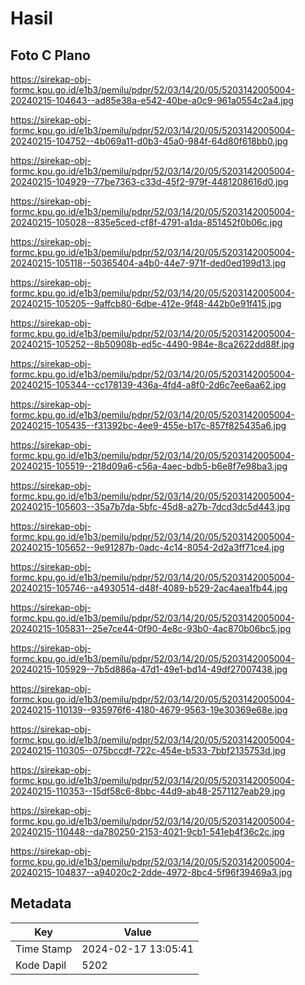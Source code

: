 # Hasil

## Foto C Plano

https://sirekap-obj-formc.kpu.go.id/e1b3/pemilu/pdpr/52/03/14/20/05/5203142005004-20240215-104643--ad85e38a-e542-40be-a0c9-961a0554c2a4.jpg

https://sirekap-obj-formc.kpu.go.id/e1b3/pemilu/pdpr/52/03/14/20/05/5203142005004-20240215-104752--4b069a11-d0b3-45a0-984f-64d80f618bb0.jpg

https://sirekap-obj-formc.kpu.go.id/e1b3/pemilu/pdpr/52/03/14/20/05/5203142005004-20240215-104929--77be7363-c33d-45f2-979f-4481208616d0.jpg

https://sirekap-obj-formc.kpu.go.id/e1b3/pemilu/pdpr/52/03/14/20/05/5203142005004-20240215-105028--835e5ced-cf8f-4791-a1da-851452f0b06c.jpg

https://sirekap-obj-formc.kpu.go.id/e1b3/pemilu/pdpr/52/03/14/20/05/5203142005004-20240215-105118--50365404-a4b0-44e7-971f-ded0ed199d13.jpg

https://sirekap-obj-formc.kpu.go.id/e1b3/pemilu/pdpr/52/03/14/20/05/5203142005004-20240215-105205--9affcb80-6dbe-412e-9f48-442b0e91f415.jpg

https://sirekap-obj-formc.kpu.go.id/e1b3/pemilu/pdpr/52/03/14/20/05/5203142005004-20240215-105252--8b50908b-ed5c-4490-984e-8ca2622dd88f.jpg

https://sirekap-obj-formc.kpu.go.id/e1b3/pemilu/pdpr/52/03/14/20/05/5203142005004-20240215-105344--cc178139-436a-4fd4-a8f0-2d6c7ee6aa62.jpg

https://sirekap-obj-formc.kpu.go.id/e1b3/pemilu/pdpr/52/03/14/20/05/5203142005004-20240215-105435--f31392bc-4ee9-455e-b17c-857f825435a6.jpg

https://sirekap-obj-formc.kpu.go.id/e1b3/pemilu/pdpr/52/03/14/20/05/5203142005004-20240215-105519--218d09a6-c56a-4aec-bdb5-b6e8f7e98ba3.jpg

https://sirekap-obj-formc.kpu.go.id/e1b3/pemilu/pdpr/52/03/14/20/05/5203142005004-20240215-105603--35a7b7da-5bfc-45d8-a27b-7dcd3dc5d443.jpg

https://sirekap-obj-formc.kpu.go.id/e1b3/pemilu/pdpr/52/03/14/20/05/5203142005004-20240215-105652--9e91287b-0adc-4c14-8054-2d2a3ff71ce4.jpg

https://sirekap-obj-formc.kpu.go.id/e1b3/pemilu/pdpr/52/03/14/20/05/5203142005004-20240215-105746--a4930514-d48f-4089-b529-2ac4aea1fb44.jpg

https://sirekap-obj-formc.kpu.go.id/e1b3/pemilu/pdpr/52/03/14/20/05/5203142005004-20240215-105831--25e7ce44-0f90-4e8c-93b0-4ac870b06bc5.jpg

https://sirekap-obj-formc.kpu.go.id/e1b3/pemilu/pdpr/52/03/14/20/05/5203142005004-20240215-105929--7b5d886a-47d1-49e1-bd14-49df27007438.jpg

https://sirekap-obj-formc.kpu.go.id/e1b3/pemilu/pdpr/52/03/14/20/05/5203142005004-20240215-110139--935976f6-4180-4679-9563-19e30369e68e.jpg

https://sirekap-obj-formc.kpu.go.id/e1b3/pemilu/pdpr/52/03/14/20/05/5203142005004-20240215-110305--075bccdf-722c-454e-b533-7bbf2135753d.jpg

https://sirekap-obj-formc.kpu.go.id/e1b3/pemilu/pdpr/52/03/14/20/05/5203142005004-20240215-110353--15df58c6-8bbc-44d9-ab48-2571127eab29.jpg

https://sirekap-obj-formc.kpu.go.id/e1b3/pemilu/pdpr/52/03/14/20/05/5203142005004-20240215-110448--da780250-2153-4021-9cb1-541eb4f36c2c.jpg

https://sirekap-obj-formc.kpu.go.id/e1b3/pemilu/pdpr/52/03/14/20/05/5203142005004-20240215-104837--a94020c2-2dde-4972-8bc4-5f96f39469a3.jpg


## Metadata

| Key        | Value               |
| ---------- | ------------------- |
| Time Stamp | 2024-02-17 13:05:41 |
| Kode Dapil | 5202                |



